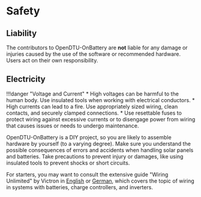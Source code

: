 # Safety

## Liability

The contributors to OpenDTU-OnBattery are **not** liable for any damage or injuries
caused by the use of the software or recommended hardware. Users act on their
own responsibility.

## Electricity

!!!danger "Voltage and Current"
    * High voltages can be harmful to the human body. Use insulated tools when
      working with electrical conductors.
    * High currents can lead to a fire. Use appropriately sized wiring, clean
      contacts, and securely clamped connections.
    * Use resettable fuses to protect wiring against excessive currents or to
      disengage power from wiring that causes issues or needs to undergo
      maintenance.

OpenDTU-OnBattery is a DIY project, so you are likely to assemble hardware by
yourself (to a varying degree). Make sure you understand the possible
consequences of errors and accidents when handling solar panels and batteries.
Take precautions to prevent injury or damages, like using insulated tools to
prevent shocks or short circuits.

For starters, you may want to consult the extensive guide "Wiring Unlimited" by
Victron in [English](WiringEn) or [German](WiringDe), which covers the topic of
wiring in systems with batteries, charge controllers, and inverters.

[WiringEn]: https://www.victronenergy.de/upload/documents/The_Wiring_Unlimited_book/43562-Wiring_Unlimited-pdf-en.pdf
[WiringDe]: https://www.victronenergy.de/upload/documents/The_Wiring_Unlimited_book/43562-Wiring_Unlimited-pdf-de.pdf
